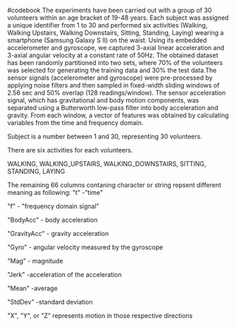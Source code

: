 #codebook
The experiments have been carried out with a group of 30 volunteers within an age bracket of 19-48 years. Each subject was assigned a unique identifier from 1 to 30 and performed six activities (Walking, Walking Upstairs, Walking Downstairs, Sitting, Standing, Laying) wearing a smartphone (Samsung Galaxy S II) on the waist. Using its embedded accelerometer and gyroscope, we captured 3-axial linear acceleration and 3-axial angular velocity at a constant rate of 50Hz. The obtained dataset has been randomly partitioned into two sets, where 70% of the volunteers was selected for generating the training data and 30% the test data.The sensor signals (accelerometer and gyroscope) were pre-processed by applying noise filters and then sampled in fixed-width sliding windows of 2.56 sec and 50% overlap (128 readings/window). The sensor acceleration signal, which has gravitational and body motion components, was separated using a Butterworth low-pass filter into body acceleration and gravity. From each window, a vector of features was obtained by calculating variables from the time and frequency domain.


Subject is a number between 1 and 30,  representing 30 volunteers.

There are six activities for each volunteers.

WALKING, WALKING_UPSTAIRS, WALKING_DOWNSTAIRS, SITTING, STANDING, LAYING


The remaining 66 columns contaning character or string repsent different meaning as following: 
"t" -"time"

"f" - "frequency domain signal"

"BodyAcc" - body acceleration

"GravityAcc" - gravity acceleration

"Gyro" - angular velocity measured by the gyroscope

"Mag" - magnitude

"Jerk" -acceleration of the acceleration

 "Mean"  -average
 
 "StdDev" -standard deviation
 
 "X", "Y", or "Z" represents motion in those respective directions
